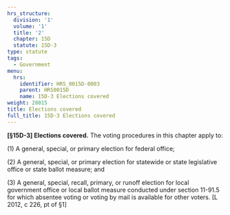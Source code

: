```yaml
---
hrs_structure:
  division: '1'
  volume: '1'
  title: '2'
  chapter: 15D
  statute: 15D-3
type: statute
tags:
  - Government
menu:
  hrs:
    identifier: HRS_0015D-0003
    parent: HRS0015D
    name: 15D-3 Elections covered
weight: 28015
title: Elections covered
full_title: 15D-3 Elections covered
---
```

**[§15D-<a>3] Elections covered.</a>** The voting procedures in this chapter apply to:

(1) A general, special, or primary election for federal office;

(2) A general, special, or primary election for statewide or state legislative office or state ballot measure; and

(3) A general, special, recall, primary, or runoff election for local government office or local ballot measure conducted under section 11-91.5 for which absentee voting or voting by mail is available for other voters. [L 2012, c 226, pt of §1]